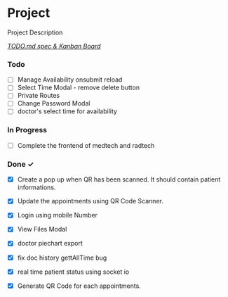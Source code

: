 # Project

Project Description

<em>[TODO.md spec & Kanban Board](https://bit.ly/3fCwKfM)</em>

### Todo

- [ ] Manage Availability onsubmit reload  
- [ ] Select Time Modal - remove delete button  
- [ ] Private Routes  
- [ ] Change Password Modal  
- [ ] doctor's select time for availability  

### In Progress

- [ ] Complete the frontend of medtech and radtech  

### Done ✓

- [x] Create a pop up when QR has been scanned. It should contain patient informations.  
- [x] Update the appointments using QR Code Scanner.  
- [x] Login using mobile Number  
- [x] View Files Modal  
- [x] doctor piechart export  
- [x] fix doc history gettAllTime bug  
- [x] real time patient status using socket io  
- [x] Generate QR Code for each appointments.  

